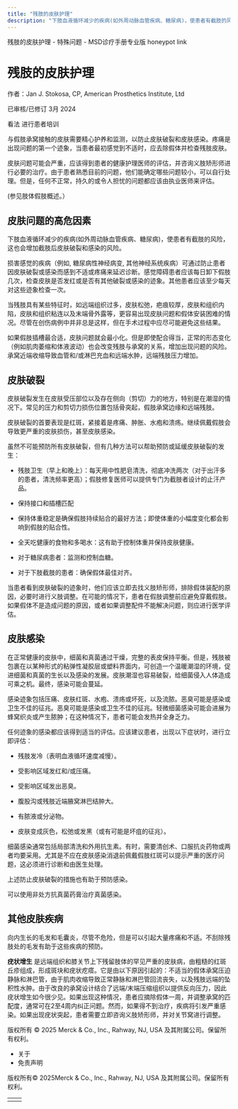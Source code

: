 ```yaml
---
title: "残肢的皮肤护理"
description: "下肢血液循环减少的疾病(如外周动脉血管疾病、糖尿病)，使患者有截肢的风险，这也会增加截肢后皮肤破裂和感染的风险。"
---
```


﻿残肢的皮肤护理 \- 特殊问题 \- MSD诊疗手册专业版 honeypot link

# 残肢的皮肤护理

作者：Jan J. Stokosa, CP, American Prosthetics Institute, Ltd

已审核/已修订 3月 2024

看法 进行患者培训

与假肢承窝接触的皮肤需要精心护养和监测，以防止皮肤破裂和皮肤感染。疼痛是出现问题的第一个迹象，当患者最初感觉到不适时，应去除假体并检查残肢皮肤。

皮肤问题可能会严重，应该得到患者的健康护理医师的评估，并咨询义肢矫形师进行必要的治疗。由于患者熟悉目前的问题，他们能确定哪些问题较小，可以自行处理。但是，任何不正常，持久的或令人担忧的问题都应该由执业医师来评估。

(参见肢体假肢概述。）

## 皮肤问题的高危因素

下肢血液循环减少的疾病(如外周动脉血管疾病、糖尿病)，使患者有截肢的风险，这也会增加截肢后皮肤破裂和感染的风险。

损害感觉的疾病（例如, 糖尿病性神经病变, 其他神经系统疾病）可通过防止患者因皮肤破裂或感染而感到不适或疼痛来延迟诊断。感觉障碍患者应该每日卸下假肢几次，检查皮肤是否发红或是否有其他破裂或感染的迹象。其他患者应该至少每天对这些迹象检查一次。

当残肢具有某些特征时，如远端组织过多，皮肤松弛，疤痕较厚，皮肤和组织内陷，皮肤和组织粘连以及末端骨外露等，更容易出现皮肤问题和假体安装困难的情况。尽管在创伤病例中并非总是这样，但在手术过程中应尽可能避免这些结果。

如果假肢插槽最合适，皮肤问题就会最小化。但是即使配合得当，正常的形态变化（例如肌肉萎缩和体液波动）也会改变残肢与承窝的关系，增加出现问题的风险。承窝近端收缩导致血管和/或淋巴充血和远端水肿，远端残肢压力增加。

## 皮肤破裂

皮肤破裂发生在皮肤受压部位以及存在侧向（剪切）力的地方，特别是在潮湿的情况下。常见的压力和剪切力损伤位置包括骨突起，假肢承窝边缘和远端残肢。

皮肤破裂的首要表现是红斑，紧接着是疼痛、肿胀、水疱和溃疡。继续佩戴假肢会导致更严重的皮肤损伤，甚至皮肤感染。

虽然不可能预防所有皮肤破裂，但有几种方法可以帮助预防或延缓皮肤破裂的发生：

- 残肢卫生（早上和晚上）：每天用中性肥皂清洗，彻底冲洗两次（对于出汗多的患者，清洗频率更高）；假肢修复医师可以提供专门为截肢者设计的止汗产品。

- 保持接口和插槽匹配

- 保持体重稳定是确保假肢持续贴合的最好方法；即使体重的小幅度变化都会影响到假肢的贴合性。

- 全天吃健康的食物和多喝水：这有助于控制体重并保持皮肤健康。

- 对于糖尿病患者：监测和控制血糖。

- 对于下肢截肢的患者：确保假体最佳对齐。


当患者看到皮肤破裂的迹象时，他们应该立即去找义肢矫形师，排除假体装配的原因，必要时进行义肢调整。在可能的情况下，患者在假肢调整前应避免穿戴假肢。如果假体不是造成问题的原因，或者如果调整配件不能解决问题，则应进行医学评估。

## 皮肤感染

在正常健康的皮肤中，细菌和真菌通过干燥，完整的表皮保持平衡。但是，残肢被包裹在以某种形式的粘弹性凝胶层或塑料界面内，可创造一个温暖潮湿的环境，促进细菌和真菌的生长以及感染的发展。皮肤潮湿也容易破裂，给细菌侵入人体造成可乘之机。最终，感染可能会蔓延。

感染迹象包括压痛、皮肤红斑、水疱、溃疡或坏死，以及流脓。恶臭可能是感染或卫生不佳的征兆。恶臭可能是感染或卫生不佳的征兆。轻微细菌感染可能会进展为蜂窝织炎或产生脓肿；在这种情况下，患者可能会发热并全身乏力。

任何迹象的感染都应该得到适当的评估。应该建议患者，出现以下症状时，进行立即评估：

- 残肢发冷（表明血液循环速度减慢）。

- 受影响区域发红和/或压痛。

- 受影响区域发出恶臭。

- 腹股沟或残肢近端腋窝淋巴结肿大。

- 有脓液或分泌物。

- 皮肤变成灰色，松弛或发黑（或有可能是坏疽的征兆）。


细菌感染通常包括局部清洗和外用抗生素。有时，需要清创术、口服抗炎药物或两者均要采用。尤其是不应在皮肤感染消退前佩戴假肢红斑可以提示严重的医疗问题，这必须进行诊断和由医生处理。

上述防止皮肤破裂的措施也有助于预防感染。

可以使用非处方抗真菌药膏治疗真菌感染。

## 其他皮肤疾病

向内生长的毛发和毛囊炎，尽管不危险，但是可以引起大量疼痛和不适。不刮除残肢处的毛发有助于这些疾病的预防。

**疣状增生** 是远端组织和膝关节上下残留肢体的罕见严重的皮肤病，由粗糙的红斑丘疹组成，形成斑块和疣状疙瘩。它是由以下原因引起的：不适当的假体承窝压迫静脉和淋巴管，由于肌肉收缩导致正常静脉和淋巴管回流丧失，以及残肢远端的坠积性水肿。由于改良的承窝设计结合了远端/末端压缩组织以提供反向压力，因此疣状增生如今很少见。如果出现这种情况，患者应摘除假体一周，并调整承窝的匹配度，通常可在2至4周内纠正问题。然而，如果得不到治疗，疾病将引发严重感染。如果出现疣状突起，患者需要立即咨询义肢矫形师，并对关节窝进行调整。



版权所有 © 2025
Merck & Co., Inc., Rahway, NJ, USA 及其附属公司。保留所有权利。

- 关于
- 免责声明

版权所有© 2025Merck & Co., Inc., Rahway, NJ, USA 及其附属公司。保留所有权利。

|     |     |
| --- | --- |
|  |  |